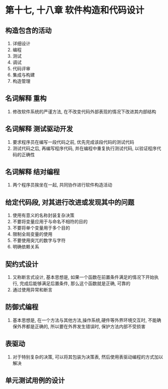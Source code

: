 # 第十七, 十八章 软件构造和代码设计

## 构造包含的活动
1. 详细设计
2. 编程
3. 测试
4. 调试
5. 代码评审
6. 集成与构建
7. 构造管理

## 名词解释 重构
1. 修改软件系统的严谨方法, 在不改变代码外部表现的情况下改进其内部结构

## 名词解释 测试驱动开发
1. 要求程序员在编写一段代码之前, 优先完成该段代码的测试代码
2. 测试代码之后, 再编写程序代码, 并在编程中重复执行测试代码, 以验证程序代码的正确性

## 名词解释 结对编程
1. 两个程序员挨坐在一起, 共同协作进行软件构造活动


## 给定代码段, 对其进行改进或发现其中的问题
1. 使用有意义的名称封装复杂决策
2. 不要将变量应用于与命名不相符的目的
3. 不要将单个变量用于多个目的
4. 限制全局变量的使用
5. 不要使用突兀的数字与字符
6. 明确依赖关系

## 契约式设计
1. 又称断言式设计, 基本思想是, 如果一个函数在前置条件满足的情况下开始执行, 完成后能够满足后置条件, 那么这个函数就是正确, 可靠的
2. 通过使用异常和断言

## 防御式编程
1. 基本思想是, 在一个方法与其他方法,操作系统,硬件等外界环境交互时, 不能确保外界都是正确的, 所以要在外界发生错误时, 保护方法内部不受损害

## 表驱动
1. 对于特别复杂的决策, 可以将其包装为决策表, 然后使用表驱动编程的方式加以解决

## 单元测试用例的设计